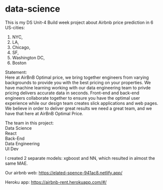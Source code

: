 # data-science

This is my DS Unit-4 Build week project about Airbnb price prediction in 6 US-cities:
1. NYC,
2. LA,
3. Chicago,
4. SF,
5. Washington DC,
6. Boston
  
Statement:  
Here at AirBnB Optimal price, we bring together engineers from varying backgrounds to provide you with the best pricing on your properties. We have machine learning working with our data engineering team to privde pricing delivers accurate data in seconds. Front-end and back-end engineers collaborate together to ensure you have the optimal user experience while our design team creates slick applications and web pages. We believe in order to deliver great results we need a great team, and we have that here at AirBnB Optimal Price.  
  
  
The team in this project:  
Data Science  
React  
Back-End  
Data Engineering  
UI Dev  
    
I created 2 separate models: xgboost and NN, which resulted in almost the same MAE.

Our airbnb web:
https://elated-spence-941ac8.netlify.app/

Heroku app:
https://airbnb-rent.herokuapp.com/#/
